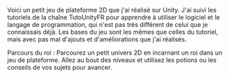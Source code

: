 Voici un petit jeu de plateforme 2D que j'ai réalisé sur Unity.
J'ai suivi les tutoriels de la chaîne TutoUnityFR pour apprendre à utiliser le logiciel et le langage de programmation, qui n'est pas très différent de celui que je connaissais déjà. Les bases du jeu sont les mêmes que celles du tutoriel, mais avec pas mal d'ajouts et d'améliorations que j'ai réalisés.

Parcours du roi :
Parcourez un petit univers 2D en incarnant un roi dans un jeu de plateforme. Allez au bout des niveaux et utilisez les potions ou les conseils de vos sujets pour avancer.
